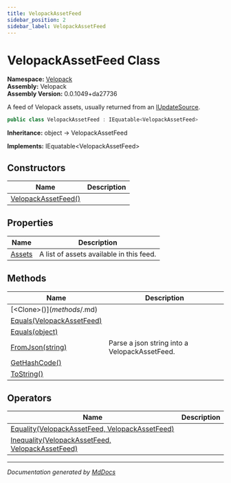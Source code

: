```yaml
---
title: VelopackAssetFeed
sidebar_position: 2
sidebar_label: VelopackAssetFeed
---
```

<!--  
  <auto-generated>   
    The contents of this file were generated by a tool.  
    Changes to this file may be list if the file is regenerated  
  </auto-generated>   
-->

# VelopackAssetFeed Class

**Namespace:** [Velopack](../index.md)  
**Assembly:** Velopack  
**Assembly Version:** 0.0.1049+da27736

A feed of Velopack assets, usually returned from an [IUpdateSource](../Sources/IUpdateSource/index.md).

```csharp
public class VelopackAssetFeed : IEquatable<VelopackAssetFeed>
```

**Inheritance:** object → VelopackAssetFeed

**Implements:** IEquatable\<VelopackAssetFeed\>

## Constructors

| Name                                         | Description |
| -------------------------------------------- | ----------- |
| [VelopackAssetFeed()](constructors/index.md) |             |

## Properties

| Name                           | Description                              |
| ------------------------------ | ---------------------------------------- |
| [Assets](properties/Assets.md) | A list of assets available in this feed. |

## Methods

| Name                                                                   | Description                                   |
| ---------------------------------------------------------------------- | --------------------------------------------- |
| [\<Clone\>$()](methods/%253CClone%253E$.md)                            |                                               |
| [Equals(VelopackAssetFeed)](methods/Equals.md#equalsvelopackassetfeed) |                                               |
| [Equals(object)](methods/Equals.md#equalsobject)                       |                                               |
| [FromJson(string)](methods/FromJson.md)                                | Parse a json string into a VelopackAssetFeed. |
| [GetHashCode()](methods/GetHashCode.md)                                |                                               |
| [ToString()](methods/ToString.md)                                      |                                               |

## Operators

| Name                                                                        | Description |
| --------------------------------------------------------------------------- | ----------- |
| [Equality(VelopackAssetFeed, VelopackAssetFeed)](operators/Equality.md)     |             |
| [Inequality(VelopackAssetFeed, VelopackAssetFeed)](operators/Inequality.md) |             |

___

*Documentation generated by [MdDocs](https://github.com/ap0llo/mddocs)*
